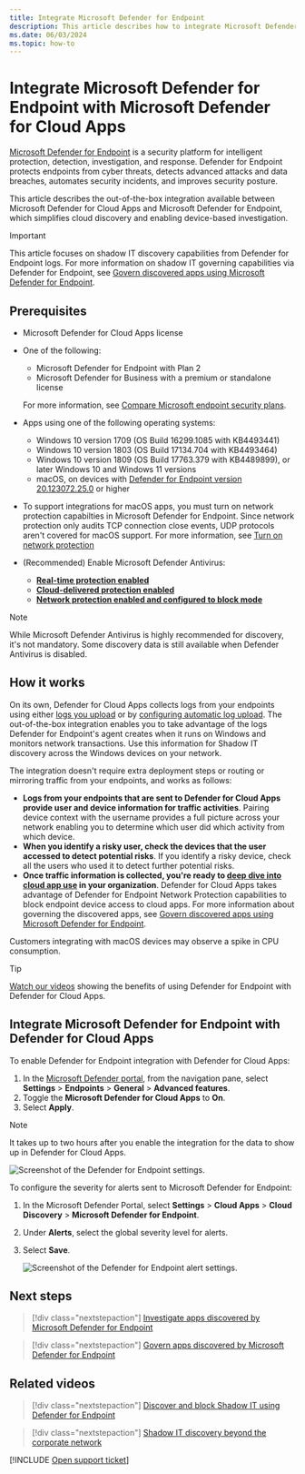 ```yaml
---
title: Integrate Microsoft Defender for Endpoint
description: This article describes how to integrate Microsoft Defender for Endpoint with Defender for Cloud Apps for enhanced visibility into Shadow IT and risk management.
ms.date: 06/03/2024
ms.topic: how-to
---
```


# Integrate Microsoft Defender for Endpoint with Microsoft Defender for Cloud Apps

[Microsoft Defender for Endpoint](/microsoft-365/security/defender-endpoint/microsoft-defender-endpoint) is a security platform for intelligent protection, detection, investigation, and response. Defender for Endpoint protects endpoints from cyber threats, detects advanced attacks and data breaches, automates security incidents, and improves security posture.

This article describes the out-of-the-box integration available between Microsoft Defender for Cloud Apps and Microsoft Defender for Endpoint, which  simplifies cloud discovery and enabling device-based investigation.

> [!IMPORTANT]
> This article focuses on shadow IT discovery capabilities from Defender for Endpoint logs. For more information on shadow IT governing capabilities via Defender for Endpoint, see [Govern discovered apps using Microsoft Defender for Endpoint](mde-govern.md).

## Prerequisites

- Microsoft Defender for Cloud Apps license

- One of the following:

    - Microsoft Defender for Endpoint with Plan 2
    - Microsoft Defender for Business with a premium or standalone license
    
    For more information, see [Compare Microsoft endpoint security plans](/microsoft-365/security/defender-endpoint/defender-endpoint-plan-1-2).

- Apps using one of the following operating systems:

    - Windows 10 version 1709 (OS Build 16299.1085 with KB4493441)
    - Windows 10 version 1803 (OS Build 17134.704 with KB4493464)
    - Windows 10 version 1809 (OS Build 17763.379 with KB4489899), or later Windows 10 and Windows 11 versions
    - macOS, on devices with [Defender for Endpoint version 20.123072.25.0](/defender-endpoint/mac-whatsnew) or higher

- To support integrations for macOS apps, you must turn on network protection capabilties in Microsoft Defender for Endpoint. Since network protection only audits TCP connection close events, UDP protocols aren't covered for macOS support. For more information, see [Turn on network protection](/defender-endpoint/enable-network-protection)

- (Recommended) Enable Microsoft Defender Antivirus:

  - **[Real-time protection enabled](/microsoft-365/security/defender-endpoint/configure-real-time-protection-microsoft-defender-antivirus)**
  - **[Cloud-delivered protection enabled](/microsoft-365/security/defender-endpoint/enable-cloud-protection-microsoft-defender-antivirus)**
  - **[Network protection enabled and configured to block mode](/microsoft-365/security/defender-endpoint/enable-network-protection)**

> [!NOTE]
> While Microsoft Defender Antivirus is highly recommended for discovery, it's not mandatory. Some discovery data is still available when Defender Antivirus is disabled.

## How it works

On its own, Defender for Cloud Apps collects logs from your endpoints using either [logs you upload](create-snapshot-cloud-discovery-reports.md) or by [configuring automatic log upload](discovery-docker.md). The out-of-the-box integration enables you to take advantage of the logs Defender for Endpoint's agent creates when it runs on Windows and monitors network transactions. Use this information for Shadow IT discovery across the Windows devices on your network.

The integration doesn't require extra deployment steps or routing or mirroring traffic from your endpoints, and works as follows:

- **Logs from your endpoints that are sent to Defender for Cloud Apps provide user and device information for traffic activities**. Pairing device context with the username provides a full picture across your network enabling you to determine which user did which activity from which device.
- **When you identify a risky user, check the devices that the user accessed to detect potential risks**. If you identify a risky device, check all the users who used it to detect further potential risks.
- **Once traffic information is collected, you're ready to [deep dive into cloud app use](discovered-apps.md#deep-dive-into-discovered-apps) in your organization**. Defender for Cloud Apps takes advantage of Defender for Endpoint Network Protection capabilities to block endpoint device access to cloud apps. For more information about governing the discovered apps, see [Govern discovered apps using Microsoft Defender for Endpoint](mde-govern.md).

Customers integrating with macOS devices may observe a spike in CPU consumption.

> [!TIP]
> [Watch our videos](#related-videos) showing the benefits of using Defender for Endpoint with Defender for Cloud Apps.
>

<a name="how-to-integrate-microsoft-defender-for-endpoint-with-defender-for-cloud-apps"></a>

## Integrate Microsoft Defender for Endpoint with Defender for Cloud Apps

To enable Defender for Endpoint integration with Defender for Cloud Apps:

1. In the [Microsoft Defender portal](https://security.microsoft.com), from the navigation pane, select **Settings** > **Endpoints** > **General** > **Advanced features**.
1. Toggle the **Microsoft Defender for Cloud Apps** to **On**.
1. Select **Apply**.

>[!NOTE]
> It takes up to two hours after you enable the integration for the data to show up in Defender for Cloud Apps.
>

![Screenshot of the Defender for Endpoint settings.](media/mde-settings.png)

To configure the severity for alerts sent to Microsoft Defender for Endpoint:

1. In the Microsoft Defender Portal, select **Settings** > **Cloud Apps** > **Cloud Discovery** > **Microsoft Defender for Endpoint**.
1. Under **Alerts**, select the global severity level for alerts.
1. Select **Save**.

    ![Screenshot of the Defender for Endpoint alert settings.](media/mde-alert-severity-settings.png)

## Next steps

> [!div class="nextstepaction"]
> [Investigate apps discovered by Microsoft Defender for Endpoint](mde-investigation.md)

> [!div class="nextstepaction"]
> [Govern apps discovered by Microsoft Defender for Endpoint](mde-govern.md)

## Related videos

> [!div class="nextstepaction"]
> [Discover and block Shadow IT using Defender for Endpoint](https://www.youtube.com/watch?v=MsHkTOoqSQo)

> [!div class="nextstepaction"]
> [Shadow IT discovery beyond the corporate network](https://www.youtube.com/watch?v=f8hbvbY1Hnc)

[!INCLUDE [Open support ticket](includes/support.md)]
